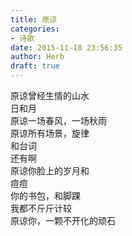 ```yaml
---  
title: 原谅  
categories:  
- 诗歌  
date: 2015-11-18 23:56:35  
author: Herb  
draft: true
---  
```

原谅曾经生情的山水  
日和月  
原谅一场春风，一场秋雨  
原谅所有场景，旋律  
和台词  
还有啊  
原谅你脸上的岁月和  
痘痘  
你的书包，和脚踝  
我都不斤斤计较  
原谅你，一颗不开化的顽石  
